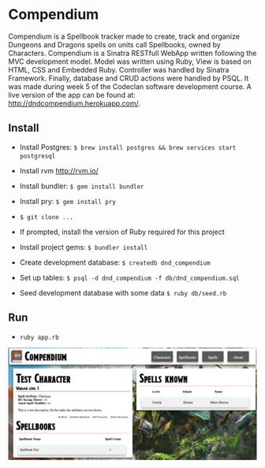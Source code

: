 # Compendium

Compendium is a Spellbook tracker made to create, track and organize Dungeons and Dragons spells on units call Spellbooks, owned by Characters. Compendium is a Sinatra RESTfull WebApp written following the MVC development model. Model was written using Ruby, View is based on HTML, CSS and Embedded Ruby. Controller was handled by Sinatra Framework. Finally, database and CRUD actions were handled by PSQL. It was made during week 5 of the Codeclan software development course. A live version of the app can be found at: http://dndcompendium.herokuapp.com/. 

## Install
* Install Postgres: `$ brew install postgres && brew services start postgresql`
* Install rvm http://rvm.io/
* Install bundler: `$ gem install bundler`
* Install pry: `$ gem install pry`
* `$ git clone ...`

* If prompted, install the version of Ruby required for this project
* Install project gems: `$ bundler install`
* Create development database: `$ createdb dnd_compendium`
* Set up tables: `$ psql -d dnd_compendium -f db/dnd_compendium.sql`
* Seed development database with some data `$ ruby db/seed.rb`

## Run
* `ruby app.rb`

![character view](https://github.com/DetectiveAzul/compendium/blob/master/screenshot.png?raw=true)

